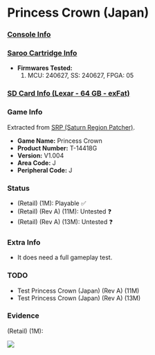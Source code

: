 # Princess Crown (Japan)

### [Console Info](../../../../Info/Consoles/VA13/README.md)

### [Saroo Cartridge Info](../../../../Info/Cartridges/RetroGameParadiseStore/1.32F/README.md)

- <b>Firmwares Tested:</b>
  1. MCU: 240627, SS: 240627, FPGA: 05

### [SD Card Info (Lexar - 64 GB - exFat)](../../../../Info/SdCards/Lexar/64GB/exfat/README.md)

### Game Info

Extracted from [SRP (Saturn Region Patcher)](https://segaxtreme.net/resources/saturn-region-patcher.81/download).

- <b>Game Name:</b> Princess Crown
- <b>Product Number:</b> T-14418G
- <b>Version:</b> V1.004
- <b>Area Code:</b> J
- <b>Peripheral Code:</b> J

### Status

- (Retail) (1M): Playable :white_check_mark:
- (Retail) (Rev A) (11M): Untested :question:
- (Retail) (Rev A) (13M): Untested :question:

### Extra Info

- It does need a full gameplay test.

### TODO

- Test Princess Crown (Japan) (Rev A) (11M)
- Test Princess Crown (Japan) (Rev A) (13M)

### Evidence

(Retail) (1M):

[![](https://img.youtube.com/vi/LWeDALGx5YI/0.jpg)](https://www.youtube.com/watch?v=LWeDALGx5YI)
